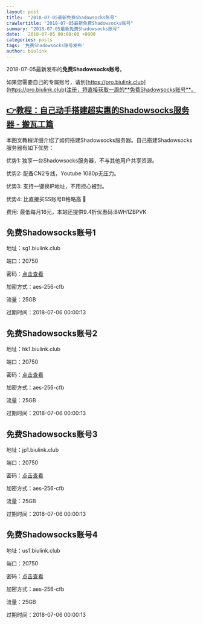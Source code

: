 ```yaml
---
layout: post
title:  "2018-07-05最新免费Shadowsocks账号"
crawlertitle: "2018-07-05最新免费Shadowsocks账号"
summary: "2018-07-05最新免费Shadowsocks账号"
date:   2018-07-05 00:00:00 +0800
categories: posts
tags: '免费Shadowsocks账号发布'
author: biulink
---
```


2018-07-05最新发布的**免费Shadowsocks账号**。

如果您需要自己的专属账号，请到[https://pro.biulink.club](https://pro.biulink.club)注册，将直接获取一周的**免费Shadowsocks账号**。

## [👉教程：自己动手搭建超实惠的Shadowsocks服务器 - 搬瓦工篇](https://github.com/Biulink/ShadowsocksTutorials/blob/master/%E6%95%99%E6%82%A8%E8%87%AA%E5%B7%B1%E5%8A%A8%E6%89%8B%E6%90%AD%E5%BB%BA%E8%B6%85%E5%AE%9E%E6%83%A0%E7%9A%84Shadowsocks%E6%9C%8D%E5%8A%A1%E5%99%A8%20-%20%E6%90%AC%E7%93%A6%E5%B7%A5%E7%AF%87.md)
  
  本图文教程详细介绍了如何搭建Shadowsocks服务器。自己搭建Shadowsocks服务器有如下优势：

  优势1: 独享一台Shadowsocks服务器，不与其他用户共享资源。

  优势2: 配备CN2专线，Youtube 1080p无压力。

  优势3: 支持一键换IP地址，不用担心被封。

  优势4: 比直接买SS账号B格略高 🙂

  费用: 最低每月16元，本站还提供9.4折优惠码:BWH1ZBPVK  
## 免费Shadowsocks账号1

地址：sg1.biulink.club

端口：20750

密码：[点击查看](https://github.com/Biulink/ShadowsocksTutorials/blob/master/publish/2018-07-05%E6%9C%80%E6%96%B0%E5%85%8D%E8%B4%B9Shadowsocks%E8%B4%A6%E5%8F%B7.md)

加密方式：aes-256-cfb

流量：25GB

过期时间：2018-07-06 00:00:13

## 免费Shadowsocks账号2

地址：hk1.biulink.club

端口：20750

密码：[点击查看](https://github.com/Biulink/ShadowsocksTutorials/blob/master/publish/2018-07-05%E6%9C%80%E6%96%B0%E5%85%8D%E8%B4%B9Shadowsocks%E8%B4%A6%E5%8F%B7.md)

加密方式：aes-256-cfb

流量：25GB

过期时间：2018-07-06 00:00:13

## 免费Shadowsocks账号3

地址：jp1.biulink.club

端口：20750

密码：[点击查看](https://github.com/Biulink/ShadowsocksTutorials/blob/master/publish/2018-07-05%E6%9C%80%E6%96%B0%E5%85%8D%E8%B4%B9Shadowsocks%E8%B4%A6%E5%8F%B7.md)

加密方式：aes-256-cfb

流量：25GB

过期时间：2018-07-06 00:00:13

## 免费Shadowsocks账号4

地址：us1.biulink.club

端口：20750

密码：[点击查看](https://github.com/Biulink/ShadowsocksTutorials/blob/master/publish/2018-07-05%E6%9C%80%E6%96%B0%E5%85%8D%E8%B4%B9Shadowsocks%E8%B4%A6%E5%8F%B7.md)

加密方式：aes-256-cfb

流量：25GB

过期时间：2018-07-06 00:00:13

